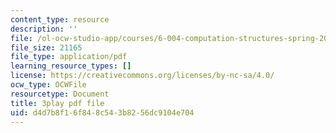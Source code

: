 ```yaml
---
content_type: resource
description: ''
file: /ol-ocw-studio-app/courses/6-004-computation-structures-spring-2017/d4d7b8f16f848c543b8256dc9104e704_JSm74ghAvJc.pdf
file_size: 21165
file_type: application/pdf
learning_resource_types: []
license: https://creativecommons.org/licenses/by-nc-sa/4.0/
ocw_type: OCWFile
resourcetype: Document
title: 3play pdf file
uid: d4d7b8f1-6f84-8c54-3b82-56dc9104e704
---
```


